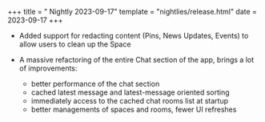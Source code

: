 +++
title = " Nightly 2023-09-17"
template = "nightlies/release.html"
date = 2023-09-17
+++

- Added support for redacting content (Pins, News Updates, Events) to allow users to clean up the Space

- A massive refactoring of the entire Chat section of the app, brings a lot of improvements:
  - better performance of the chat section
  - cached latest message and latest-message oriented sorting
  - immediately access to the cached chat rooms list at startup
  - better managements of spaces and rooms, fewer UI refreshes

